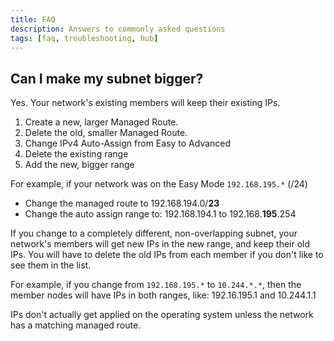 ```yaml
---
title: FAQ
description: Answers to commonly asked questions
tags: [faq, troubleshooting, hub]
---
```


## Can I make my subnet bigger?

Yes. Your network's existing members will keep their existing IPs.

1. Create a new, larger Managed Route.
1. Delete the old, smaller Managed Route.
1. Change IPv4 Auto-Assign from Easy to Advanced
1. Delete the existing range
1. Add the new, bigger range

For example, if your network was on the Easy Mode `192.168.195.*` (/24)

- Change the managed route to 192.168.194.0/**23**
- Change the auto assign range to:  192.168.194.1 to 192.168.**195**.254

If you change to a completely different, non-overlapping subnet, your network's members will get new IPs in the new range, and keep their old IPs. You will have to delete the old IPs from each member if you don't like to see them in the list.

For example, if you change from `192.168.195.*` to `10.244.*.*`, then the member nodes will have IPs in both ranges, like: 192.16.195.1 and 10.244.1.1

IPs don't actually get applied on the operating system unless the network has a matching managed route.
